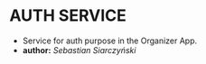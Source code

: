 # AUTH SERVICE
* Service for auth purpose in the Organizer App.
* **author:** *Sebastian Siarczyński*